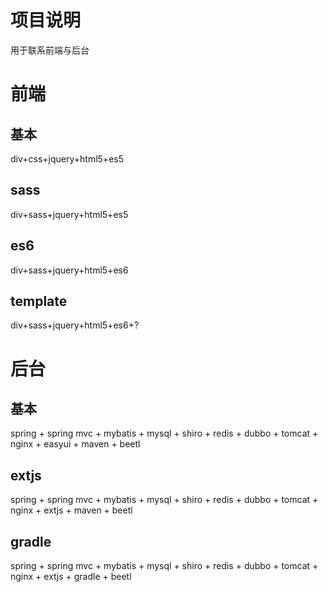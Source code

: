 # 项目说明

用于联系前端与后台

# 前端

## 基本

div+css+jquery+html5+es5

## sass

div+sass+jquery+html5+es5

## es6

div+sass+jquery+html5+es6

## template

div+sass+jquery+html5+es6+?



# 后台

## 基本

spring + spring mvc + mybatis + mysql + shiro + redis + dubbo + tomcat + nginx + easyui + maven + beetl

## extjs

spring + spring mvc + mybatis + mysql + shiro + redis + dubbo + tomcat + nginx + extjs + maven  + beetl

## gradle

spring + spring mvc + mybatis + mysql + shiro + redis + dubbo + tomcat + nginx + extjs + gradle      + beetl



## 

## 